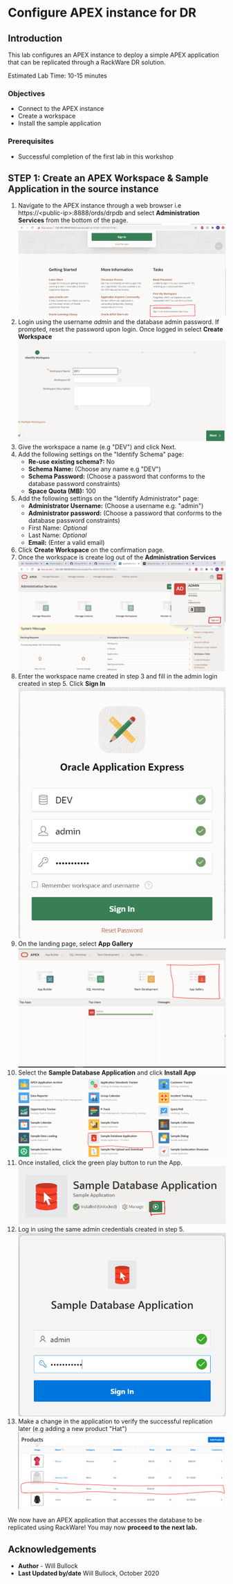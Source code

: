 # Configure APEX instance for DR 
## Introduction
This lab configures an APEX instance to deploy a simple APEX application that can be replicated through a RackWare DR solution.

Estimated Lab Time: 10-15 minutes

### Objectives
- Connect to the APEX instance
- Create a workspace
- Install the sample application

### Prerequisites
- Successful completion of the first lab in this workshop

## **STEP 1:** Create an APEX Workspace & Sample Application in the source instance
1. Navigate to the APEX instance through a web browser i.e https://\<public-ip>:8888/ords/drpdb and select **Administration Services** from the bottom of the page.
    ![](./images/apex-admin.PNG)
2. Login using the username *admin* and the database admin password. If prompted, reset the password upon login. Once logged in select **Create Workspace**
    ![](./images/cr-wrkspc.PNG)
3. Give the workspace a name (e.g "DEV") and click Next.
4. Add the following settings on the "Identify Schema" page:
    - **Re-use existing schema?:** No
    - **Schema Name:** (Choose any name e.g "DEV")
    - **Schema Password:** (Choose a password that conforms to the database password constraints)
    - **Space Quota (MB):** 100
5. Add the following settings on the "Identify Administrator" page:
    - **Administrator Username:** (Choose a username e.g. "admin")
    - **Administrator password:** (Choose a password that conforms to the database password constraints)
    - First Name: *Optional*
    - Last Name: *Optional*
    - **Email:** (Enter a valid email)
6. Click **Create Workspace** on the confirmation page.
7. Once the workspace is create log out of the **Administration Services**
    ![](./images/logout.PNG)
8. Enter the workspace name created in step 3 and fill in the admin login created in step 5. Click  **Sign In**
    ![](./images/login.PNG)
9. On the landing page, select **App Gallery**
    ![](./images/app-gallery.PNG)
10. Select the **Sample Database Application** and click **Install App**
    ![](./images/db-app.PNG)
11. Once installed, click the green play button to run the App.
    ![](./images/run.PNG)
12. Log in using the same admin credentials created in step 5.
    ![](./images/admin-login.PNG)
13. Make a change in the application to verify the successful replication later (e.g adding a new product "Hat")
    ![](./images/hat.PNG)
    
We now have an APEX application that accesses the database to be replicated using RackWare! You may now **proceed to the next lab.**

## Acknowledgements
- **Author** - Will Bullock
- **Last Updated by/date** Will Bullock, October 2020



